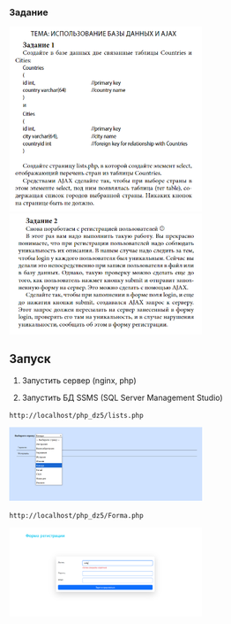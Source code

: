 ### Задание
<img src="images/Screenshot_1.png" alt="задание" width="350">
<img src="images/Screenshot_2.png" alt="задание" width="350">

## Запуск

1. Запустить сервер (nginx, php)

2. Запустить БД SSMS (SQL Server Management Studio)

`http://localhost/php_dz5/lists.php`

<img src="images/Screenshot_3.png" alt="задание" width="350">

`http://localhost/php_dz5/Forma.php`

<img src="images/Screenshot_4.png" alt="задание" width="350">
